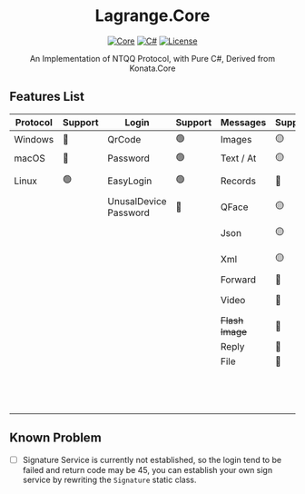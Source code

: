 <div align="center">

# Lagrange.Core

[![Core](https://img.shields.io/badge/Lagrange-Core-blue)](#)
[![C#](https://img.shields.io/badge/.NET-%207-blue)](#)
[![License](https://img.shields.io/static/v1?label=LICENSE&message=MIT&color=lightrey)](#)

An Implementation of NTQQ Protocol, with Pure C#, Derived from Konata.Core

</div>

## Features List
| Protocol | Support | Login                     | Support | Messages         | Support    | Operations          | Support   | Events                 | Support |
|----------|---------|---------------------------|---------|:-----------------|:-----------|:--------------------|:----------|:-----------------------|:--------|
| Windows  | 🔴      | QrCode                    | 🟢      | Images           | 🟡         | ~~Poke~~            | 🔴        | Captcha                | 🔴      |
| macOS    | 🔴      | Password                  | 🟢      | Text / At        | 🟡         | Recall              | 🔴        | BotOnline              | 🟢      |
| Linux    | 🟢      | EasyLogin                 | 🟢      | Records          | 🔴         | Leave Group         | 🔴        | BotOffline             | 🟢      |
|          |         | UnusalDevice<br/>Password | 🔴      | QFace            | 🟡         | ~~Special Title~~   | 🔴        | Message                | 🔴      |
|          |         |                           |         | Json             | 🟡         | Kick Member         | 🔴        | ~~Poke~~               | 🔴      |
|          |         |                           |         | Xml              | 🟡         | Mute Member         | 🔴        | MessageRecall          | 🔴      |
|          |         |                           |         | Forward          | 🔴         | Set Admin           | 🔴        | GroupMemberDecrease    | 🔴      |
|          |         |                           |         | Video            | 🔴         | Friend Request      | 🔴        | GroupMemberIncrease    | 🔴      |
|          |         |                           |         | ~~Flash Image~~  | 🔴         | Group Request       | 🔴        | GroupPromoteAdmin      | 🔴      |
|          |         |                           |         | Reply            | 🔴         | ~~Voice Call~~      | 🔴        | GroupInvite            | 🔴      |
|          |         |                           |         | File             | 🔴         | Csrf Token          | 🔴        | GroupRequestJoin       | 🔴      |
|          |         |                           |         |                  |            | Cookies             | 🔴        | FriendRequest          | 🔴      |
|          |         |                           |         |                  |            |                     |           | ~~FriendTyping~~       | 🔴      |
|          |         |                           |         |                  |            |                     |           | ~~FriendVoiceCall~~    | 🔴      |

## Known Problem
- [ ] Signature Service is currently not established, so the login tend to be failed and return code may be 45, you can establish your own sign service by rewriting the `Signature` static class.
